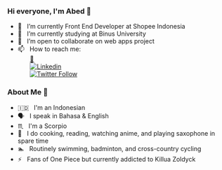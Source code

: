 ### Hi everyone, I'm Abed 👋

- 🔭  &nbsp; I’m currently Front End Developer at Shopee Indonesia
- :school: &nbsp; I’m currently studying at Binus University
- 👯  &nbsp; I’m open to collaborate on web apps project
- 📫  &nbsp; How to reach me: <br>
  &nbsp;&nbsp;&nbsp;&nbsp;&nbsp;&nbsp;&nbsp;[:email:](mailto:lubisabednego@gmail.com)  
  &nbsp;&nbsp;&nbsp;&nbsp;&nbsp;&nbsp;&nbsp;[![Linkedin](https://i.stack.imgur.com/gVE0j.png)](https://www.linkedin.com/in/abednegolubis/)  
  &nbsp;&nbsp;&nbsp;&nbsp;&nbsp;&nbsp;&nbsp;[![Twitter Follow](https://img.shields.io/twitter/follow/bungbed?label=)](https://twitter.com/bungbed)

### About Me :eyes:
- 🇮🇩 &nbsp; I'm an Indonesian
- :speaking_head: &nbsp; I speak in Bahasa & English
- :scorpius: &nbsp; I'm a Scorpio
- :saxophone: &nbsp; I do cooking, reading, watching anime, and playing saxophone in spare time
- :swimmer: &nbsp; Routinely swimming, badminton, and cross-country cycling
- :zap: &nbsp; Fans of One Piece but currently addicted to Killua Zoldyck

 
<!--
**abedlubis/abedlubis** is a ✨ _special_ ✨ repository because its `README.md` (this file) appears on your GitHub profile.

Here are some ideas to get you started:

- 🔭 I’m currently working on ...
- 🌱 I’m currently learning ...
- 👯 I’m looking to collaborate on ...
- 🤔 I’m looking for help with ...
- 💬 Ask me about ...
- 📫 How to reach me: ...
- 😄 Pronouns: ...
- ⚡ Fun fact: ...
-->

